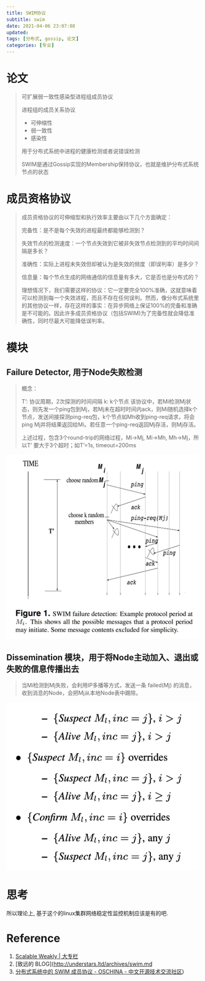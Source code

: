 ```yaml
---
title: SWIM协议
subtitle: swim
date: 2021-04-06 23:07:08
updated:
tags: [分布式, gossip, 论文]
categories: [专业]
---
```


# 论文 <Scalable Weakly-consistent Infection-style process group Membership protocol>

> 
> 可扩展弱一致性感染型进程组成员协议
> 
> 进程组的成员关系协议
> 
> * 可伸缩性
> * 弱一致性
> * 感染性
> 
> 用于分布式系统中进程的健康检测或者说错误检测
> 
> SWIM是通过Gossip实现的Membership保持协议，也就是维护分布式系统节点的状态



# 成员资格协议

> 成员资格协议的可伸缩型和执行效率主要由以下几个方面确定：
> 
> 完备性：是不是每个失效的进程最终都能够检测到？
> 
> 失效节点的检测速度：一个节点失效到它被非失效节点检测到的平均时间间隔是多长？
> 
> 准确性：实际上进程未失效但却被认为是失效的频度（即误判率）是多少？
> 
> 信息量：每个节点生成的网络通信的信息量有多大，它是否也是分布式的？
> 
> 理想情况下，我们需要这样的协议：它一定要完全100%准确，这就意味着可以检测到每一个失效进程，而且不存在任何误判。然而，像分布式系统里的其他协议一样，存在这样的事实：在异步网络上保证100%的完备和准确是不可能的。因此许多成员资格协议（包括SWIM)为了完备性就会降低准确性，同时尽最大可能降低误判率。
> 

# 模块
## Failure Detector, 用于Node失败检测
> 
> 概念：
> 
> T’: 协议周期，2次探测的时间间隔
> k: k个节点
> 该协议中，若Mi检测Mj状态，则先发一个ping包到Mj，若Mj未在超时时间内ack，则Mi随机选择k个节点，发送间接探测ping-req包，k个节点如Mh收到ping-req请求，将会ping Mj并将结果返回给Mi。若任意一个ping-req返回Mj存活，则Mj存活。
> 
> 上述过程，包含3个round-trip的网络过程，Mi->Mj, Mi->Mh, Mh->Mj，所以T’ 要大于3个超时；如T’=1s, timeout=200ms

![](SWIM协议/SWIM协议_2021-04-06-22-16-19.png)

## Dissemination 模块，用于将Node主动加入、退出或失败的信息传播出去

> 当Mi检测到Mj失败，会利用IP多播等方式，发送一条 failed(Mj) 的消息，收到消息的Node，会把Mj从本地Node表中踢除。

![](SWIM协议/SWIM协议_2021-04-06-22-56-27.png)

# 思考

所以理论上, 基于这个的linux集群网络稳定性监控机制应该是有的吧.

# Reference
1. [Scalable Weakly \| 大专栏](https://www.dazhuanlan.com/2019/11/04/5dbf34e0e3a3a/)
2. [致远的 BLOG](http://understars.ltd/archives/swim.md
3. [分布式系统中的 SWIM 成员协议 \- OSCHINA \- 中文开源技术交流社区](https://www.oschina.net/translate/swim?cmp))
